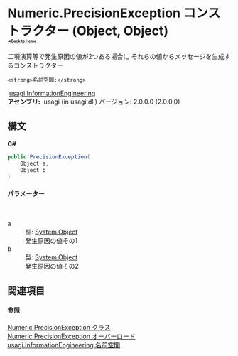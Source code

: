 # Numeric.PrecisionException コンストラクター (Object, Object)<div style="font-size:30%"><a href="https://github.com/usagi/usagi.cs/blob/master/docs/Home.md">≪Back to Home</a></div> 

二項演算等で発生原因の値が2つある場合に それらの値からメッセージを生成するコンストラクター


    <strong>名前空間:</strong>
&nbsp;<a href="N_usagi_InformationEngineering.md">usagi.InformationEngineering</a><br /><strong>アセンブリ:</strong>
&nbsp;usagi (in usagi.dll) バージョン: 2.0.0.0 (2.0.0.0)

## 構文

**C#**<br />
``` C#
public PrecisionException(
	Object a,
	Object b
)
```


#### パラメーター
&nbsp;<dl><dt>a</dt><dd>型: <a href="http://msdn2.microsoft.com/ja-jp/library/e5kfa45b" target="_blank">System.Object</a><br />発生原因の値その1</dd><dt>b</dt><dd>型: <a href="http://msdn2.microsoft.com/ja-jp/library/e5kfa45b" target="_blank">System.Object</a><br />発生原因の値その2</dd></dl>

## 関連項目


#### 参照
<a href="T_usagi_InformationEngineering_Numeric_PrecisionException.md">Numeric.PrecisionException クラス</a><br /><a href="Overload_usagi_InformationEngineering_Numeric_PrecisionException__ctor.md">Numeric.PrecisionException オーバーロード</a><br /><a href="N_usagi_InformationEngineering.md">usagi.InformationEngineering 名前空間</a><br />
